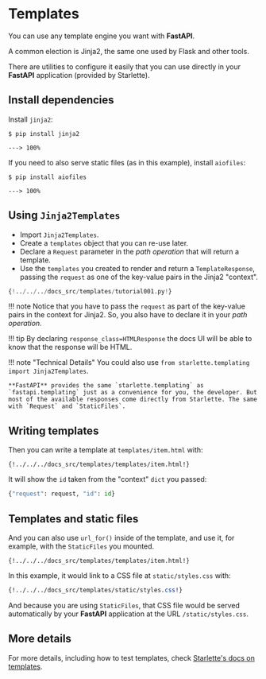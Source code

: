 # Templates

You can use any template engine you want with **FastAPI**.

A common election is Jinja2, the same one used by Flask and other tools.

There are utilities to configure it easily that you can use directly in your **FastAPI** application (provided by Starlette).

## Install dependencies

Install `jinja2`:

<div class="termy">

```console
$ pip install jinja2

---> 100%
```

</div>

If you need to also serve static files (as in this example), install `aiofiles`:

<div class="termy">

```console
$ pip install aiofiles

---> 100%
```

</div>

## Using `Jinja2Templates`

* Import `Jinja2Templates`.
* Create a `templates` object that you can re-use later.
* Declare a `Request` parameter in the *path operation* that will return a template.
* Use the `templates` you created to render and return a `TemplateResponse`, passing the `request` as one of the key-value pairs in the Jinja2 "context".

```Python hl_lines="4  11  15-16"
{!../../../docs_src/templates/tutorial001.py!}
```

!!! note
    Notice that you have to pass the `request` as part of the key-value pairs in the context for Jinja2. So, you also have to declare it in your *path operation*.

!!! tip
    By declaring `response_class=HTMLResponse` the docs UI will be able to know that the response will be HTML.

!!! note "Technical Details"
    You could also use `from starlette.templating import Jinja2Templates`.

    **FastAPI** provides the same `starlette.templating` as `fastapi.templating` just as a convenience for you, the developer. But most of the available responses come directly from Starlette. The same with `Request` and `StaticFiles`.

## Writing templates

Then you can write a template at `templates/item.html` with:

```jinja hl_lines="7"
{!../../../docs_src/templates/templates/item.html!}
```

It will show the `id` taken from the "context" `dict` you passed:

```Python
{"request": request, "id": id}
```

## Templates and static files

And you can also use `url_for()` inside of the template, and use it, for example, with the `StaticFiles` you mounted.

```jinja hl_lines="4"
{!../../../docs_src/templates/templates/item.html!}
```

In this example, it would link to a CSS file at `static/styles.css` with:

```CSS hl_lines="4"
{!../../../docs_src/templates/static/styles.css!}
```

And because you are using `StaticFiles`, that CSS file would be served automatically by your **FastAPI** application at the URL `/static/styles.css`.

## More details

For more details, including how to test templates, check <a href="https://www.starlette.io/templates/" class="external-link" target="_blank">Starlette's docs on templates</a>.
